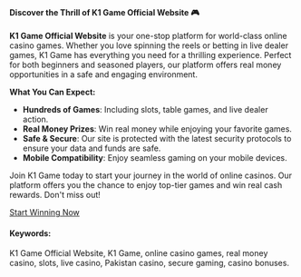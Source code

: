 #### Discover the Thrill of K1 Game Official Website 🎮

**K1 Game Official Website** is your one-stop platform for world-class online casino games. Whether you love spinning the reels or betting in live dealer games, K1 Game has everything you need for a thrilling experience. Perfect for both beginners and seasoned players, our platform offers real money opportunities in a safe and engaging environment.

**What You Can Expect:**
- **Hundreds of Games**: Including slots, table games, and live dealer action.
- **Real Money Prizes**: Win real money while enjoying your favorite games.
- **Safe & Secure**: Our site is protected with the latest security protocols to ensure your data and funds are safe.
- **Mobile Compatibility**: Enjoy seamless gaming on your mobile devices.

Join K1 Game today to start your journey in the world of online casinos. Our platform offers you the chance to enjoy top-tier games and win real cash rewards. Don't miss out!

[Start Winning Now](https://k1game.xyz)

#### Keywords:
K1 Game Official Website, K1 Game, online casino games, real money casino, slots, live casino, Pakistan casino, secure gaming, casino bonuses.
